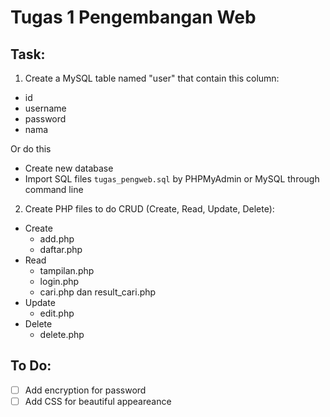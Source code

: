 # Tugas 1 Pengembangan Web

## Task:
1. Create a MySQL table named "user" that contain this column:
- id
- username
- password
- nama

Or do this
- Create new database
- Import SQL files ```tugas_pengweb.sql``` by PHPMyAdmin or MySQL through command line

2. Create PHP files to do CRUD (Create, Read, Update, Delete):
- Create
  - add.php
  - daftar.php
- Read
  - tampilan.php
  - login.php
  - cari.php dan result_cari.php
- Update
  - edit.php
- Delete
  - delete.php

## To Do:
- [ ] Add encryption for password
- [ ] Add CSS for beautiful appeareance
